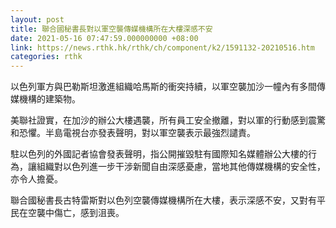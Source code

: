 ```yaml
---
layout: post
title: 聯合國秘書長對以軍空襲傳媒機構所在大樓深感不安
date: 2021-05-16 07:47:59.000000000 +08:00
link: https://news.rthk.hk/rthk/ch/component/k2/1591132-20210516.htm
categories: rthk
---
```


以色列軍方與巴勒斯坦激進組織哈馬斯的衝突持續，以軍空襲加沙一幢內有多間傳媒機構的建築物。

美聯社證實，在加沙的辦公大樓遇襲，所有員工安全撤離，對以軍的行動感到震驚和恐懼。半島電視台亦發表聲明，對以軍空襲表示最強烈譴責。

駐以色列的外國記者協會發表聲明，指公開摧毀駐有國際知名媒體辦公大樓的行為，讓組織對以色列進一步干涉新聞自由深感憂慮，當地其他傳媒機構的安全性，亦令人擔憂。

聯合國秘書長古特雷斯對以色列空襲傳媒機構所在大樓，表示深感不安，又對有平民在空襲中傷亡，感到沮喪。
